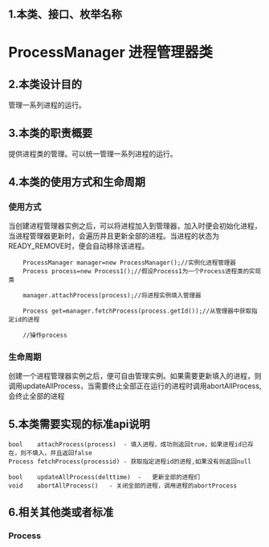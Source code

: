 ## 1.本类、接口、枚举名称
# ProcessManager 进程管理器类  

## 2.本类设计目的
管理一系列进程的运行。

## 3.本类的职责概要
提供进程类的管理。可以统一管理一系列进程的运行。

## 4.本类的使用方式和生命周期
### 使用方式
当创建进程管理器实例之后，可以将进程加入到管理器，加入时便会初始化进程，当进程管理器更新时，会遍历并且更新全部的进程。当进程的状态为READY_REMOVE时，便会自动移除该进程。
```
	ProcessManager manager=new ProcessManager();//实例化进程管理器
	Process process=new Process1();//假设Process1为一个Process进程类的实现类
	
	manager.attachProcess(process);//将进程实例填入管理器

	Process get=manager.fetchProcess(process.getId());//从管理器中获取指定id的进程

	//操作process
```

### 生命周期
创建一个进程管理器实例之后，便可自由管理实例。如果需要更新填入的进程，则调用updateAllProcess，当需要终止全部正在运行的进程时调用abortAllProcess,会终止全部的进程

## 5.本类需要实现的标准api说明
	
	bool	attachProcess(process)	- 填入进程，成功则返回true，如果进程id已存在，则不填入，并且返回false
	Process fetchProcess(processid)	- 获取指定进程id的进程,如果没有则返回null

	bool 	updateAllProcess(delttime)	-	更新全部的进程们
	void	abortAllProcess()	- 关闭全部的进程，调用进程的abortProcess

## 6.相关其他类或者标准
### Process